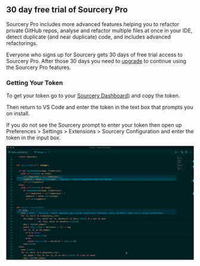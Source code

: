 ## 30 day free trial of Sourcery Pro

Sourcery Pro includes more advanced features helping you to refactor private
GitHub repos, analyse and refactor multiple files at once in your IDE, detect
duplicate (and near duplicate) code, and includes advanced refactorings.

Everyone who signs up for Sourcery gets 30 days of free trial access to Sourcery
Pro. After those 30 days you need to [upgrade](https://sourcery.ai/pro/) to
continue using the Sourcery Pro features.

### Getting Your Token

To get your token go to your
[Sourcery Dashboard](https://sourcery.ai/dashboard)) and copy the token.

Then return to VS Code and enter the token in the text box that prompts you on
install.

If you do not see the Sourcery prompt to enter your token then open up
Preferences > Settings > Extensions > Sourcery Configuration and enter the token
in the input box.

![Adding your Sourcery Token in VS Code](Sourcery_Token_VS_Code.gif)